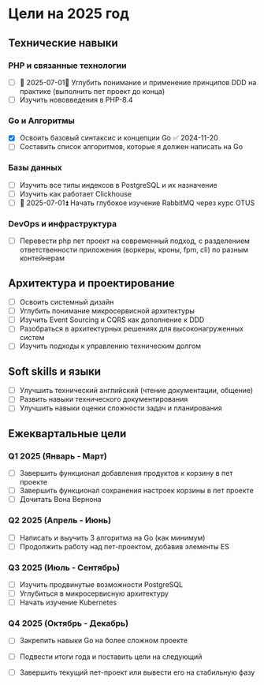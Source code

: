 
# Цели на 2025 год

## Технические навыки

### PHP и связанные технологии

- [ ] 📅 2025-07-01🔺 Углубить понимание и применение принципов DDD на практике (выполнить пет проект до конца)
- [ ] Изучить нововведения в PHP-8.4

### Go и Алгоритмы

- [x] Освоить базовый синтаксис и концепции Go ✅ 2024-11-20
- [ ] Составить список алгоритмов, которые я должен написать на Go

### Базы данных

- [ ] Изучить все типы индексов в PostgreSQL и их назначение
- [ ] Изучить как работает Clickhouse
- [ ] 🛫 2025-07-01⏫ Начать глубокое изучение RabbitMQ через курс OTUS

### DevOps и инфраструктура

- [ ] Перевести php пет проект на современный подход, с разделением ответственности приложения (воркеры, кроны, fpm, cli) по разным контейнерам

## Архитектура и проектирование

- [ ] Освоить системный дизайн
- [ ] Углубить понимание микросервисной архитектуры
- [ ] Изучить Event Sourcing и CQRS как дополнение к DDD
- [ ] Разобраться в архитектурных решениях для высоконагруженных систем
- [ ] Изучить подходы к управлению техническим долгом

## Soft skills и языки

- [ ] Улучшить технический английский (чтение документации, общение)
- [ ] Развить навыки технического документирования
- [ ] Улучшить навыки оценки сложности задач и планирования

## Ежеквартальные цели

### Q1 2025 (Январь - Март)

- [ ] Завершить функционал добавления продуктов к корзину в пет проекте
- [ ] Завершить функционал сохранения настроек корзины в пет проекте
- [ ] Дочитать Вона Вернона

### Q2 2025 (Апрель - Июнь)

- [ ] Написать и выучить 3 алгоритма на Go (как минимум)
- [ ] Продолжить работу над пет-проектом, добавив элементы ES

### Q3 2025 (Июль - Сентябрь)

- [ ] Изучить продвинутые возможности PostgreSQL
- [ ] Углубиться в микросервисную архитектуру
- [ ] Начать изучение Kubernetes

### Q4 2025 (Октябрь - Декабрь)

- [ ] Закрепить навыки Go на более сложном проекте
- [ ] Подвести итоги года и поставить цели на следующий
- [ ] Завершить текущий пет-проект или вывести его на стабильную фазу


